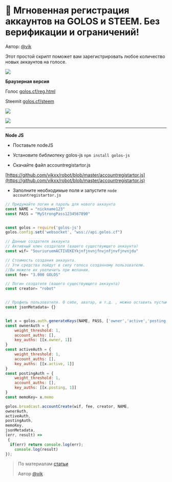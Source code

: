 # 📢 Мгновенная регистрация аккаунтов на GOLOS и STEEM. Без верификации и ограничений!

Автор: [@vik](https://golos.io/@vik)

Этот простой скрипт поможет вам зарегистрировать любое количество новых аккаунтов на голосе.

![](https://imgp.golos.io/0x0/https://i.imgur.com/BxJ5UNF.jpg)

**Браузерная версия**

Голос [golos.cf/reg.html](https://golos.cf/reg.html)

Steemit [golos.cf/steem](https://golos.cf/steem)

![](https://imgp.golos.io/0x0/https://i.imgur.com/ZV6OXXu.jpg)

![](https://imgp.golos.io/0x0/https://i.imgur.com/2lbzERi.png)

---

**Node JS**

* Поставьте nodeJS
* Установите библиотеку golos-js
  `npm install golos-js`

* Скачайте файл accountregistartor.js

[https://github.com/vikxx/robot/blob/master/accountregistartor.js](https://github.com/vikxx/robot/blob/master/accountregistartor.js)

* Заполните необходимые поля и запустите `node accountregistartor.js`

```js
// Придумайте логин и пароль для нового аккаунта
const NAME = "nickname123"
const PASS = "MyStrongPass1234567890"


const golos = require('golos-js')
golos.config.set('websocket', "wss://api.golos.cf")

// Данные создателя аккаунта
// Активный ключ создателя (вашего существующего аккаунта)
const wif= "5ouriuruemACTIVEKEYkjnfjnvnjfnvjnfjnvfjnvnjdu"

// Стоимость создания аккаунта.
// Эти средства пойдут в силу голоса созданному пользователю.
//Вы можете их увеличить при желании.
const fee= "3.000 GOLOS"

// Логин создателя (вашего существующего аккаунта)
const creator= "robot"


// Профиль пользователя. О себе, аватар, и т.д. , можно оставить пустым и заполнить позднее
const jsonMetadata= {}


let x = golos.auth.generateKeys(NAME, PASS, ['owner','active','posting','memo'])
const ownerAuth = {
    weight_threshold: 1,
    account_auths: [],
    key_auths: [[x.owner, 1]]
}
const activeAuth = {
    weight_threshold: 1,
    account_auths: [],
    key_auths: [[x.active, 1]]
}
const postingAuth = {
    weight_threshold: 1,
    account_auths: [],
    key_auths: [[x.posting, 1]]
}
const memoKey= x.memo

golos.broadcast.accountCreate(wif, fee, creator, NAME, 
ownerAuth, 
activeAuth, 
postingAuth, 
memoKey, 
jsonMetadata, 
(err, result) =>
 {
  if(err) return console.log(err);
    console.log(result)
});
```

> По материалам [статьи](https://golos.io/ru--golos/@vik/mgnovennaya-registraciya-akkauntov-na-golos-i-steem-bez-verifikacii-i-ogranichenii)
>
> Автор [@vik](https://golos.io/@vik)



